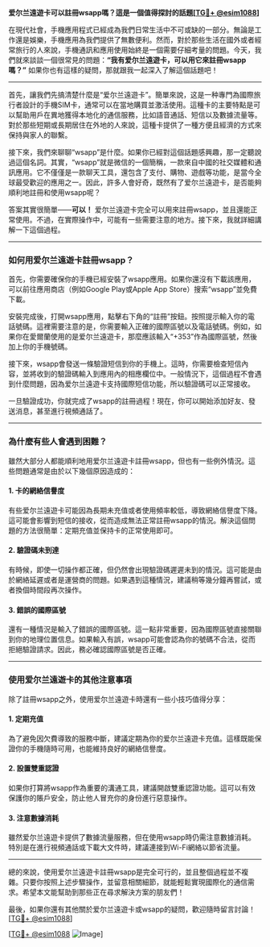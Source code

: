 **爱尔兰遠遊卡可以註冊wsapp嗎？這是一個值得探討的話題[[TG💪+ @esim1088](https://t.me/s/esim1088)]**

在現代社會，手機應用程式已經成為我們日常生活中不可或缺的一部分。無論是工作還是娛樂，手機應用為我們提供了無數便利。然而，對於那些生活在國外或者經常旅行的人來說，手機通訊和應用使用始終是一個需要仔細考量的問題。今天，我們就來談談一個很常見的問題：**“我有爱尔兰遠遊卡，可以用它來註冊wsapp嗎？”** 如果你也有這樣的疑問，那就跟我一起深入了解這個話題吧！

---

首先，讓我們先搞清楚什麼是“爱尔兰遠遊卡”。簡單來說，这是一种專門為國際旅行者設計的手機SIM卡，通常可以在當地購買並激活使用。這種卡的主要特點是可以幫助用戶在異地獲得本地化的通信服務，比如語音通話、短信以及數據流量等。對於那些短期或長期居住在外地的人來說，這種卡提供了一種方便且經濟的方式來保持與家人的聯繫。

接下來，我們來聊聊“wsapp”是什麼。如果你已經對這個話題感興趣，那一定聽說過這個名詞。其實，“wsapp”就是微信的一個簡稱，一款來自中國的社交媒體和通訊應用。它不僅僅是一款聊天工具，還包含了支付、購物、遊戲等功能，是當今全球最受歡迎的應用之一。因此，許多人會好奇，既然有了爱尔兰遠遊卡，是否能夠順利地註冊和使用wsapp呢？

答案其實很簡單——**可以！** 爱尔兰遠遊卡完全可以用來註冊wsapp，並且還能正常使用。不過，在實際操作中，可能有一些需要注意的地方。接下來，我就詳細講解一下這個過程。

---

### **如何用爱尔兰遠遊卡註冊wsapp？**

首先，你需要確保你的手機已經安裝了wsapp應用。如果你還沒有下載該應用，可以前往應用商店（例如Google Play或Apple App Store）搜索“wsapp”並免費下載。

安裝完成後，打開wsapp應用，點擊右下角的“註冊”按鈕。按照提示輸入你的電話號碼。這裡需要注意的是，你需要輸入正確的國際區號以及電話號碼。例如，如果你在愛爾蘭使用的是爱尔兰遠遊卡，那麼應該輸入“+353”作為國際區號，然後加上你的手機號碼。

接下來，wsapp會發送一條驗證短信到你的手機上。這時，你需要檢查短信內容，並將收到的驗證碼輸入到應用內的相應欄位中。一般情況下，這個過程不會遇到什麼問題，因為爱尔兰遠遊卡支持國際短信功能，所以驗證碼可以正常接收。

一旦驗證成功，你就完成了wsapp的註冊過程！現在，你可以開始添加好友、發送消息，甚至進行視頻通話了。

---

### **為什麼有些人會遇到困難？**

雖然大部分人都能順利地用爱尔兰遠遊卡註冊wsapp，但也有一些例外情況。這些問題通常是由於以下幾個原因造成的：

#### **1. 卡的網絡信譽度**
有些爱尔兰遠遊卡可能因為長期未充值或者使用頻率較低，導致網絡信譽度下降。這可能會影響到短信的接收，從而造成無法正常註冊wsapp的情況。解決這個問題的方法很簡單：定期充值並保持卡的正常使用即可。

#### **2. 驗證碼未到達**
有時候，即使一切操作都正確，但仍然會出現驗證碼遲遲未到的情況。這可能是由於網絡延遲或者是運營商的問題。如果遇到這種情況，建議稍等幾分鐘再嘗試，或者換個時間段再次操作。

#### **3. 錯誤的國際區號**
還有一種情況是輸入了錯誤的國際區號。這一點非常重要，因為國際區號直接關聯到你的地理位置信息。如果輸入有誤，wsapp可能會認為你的號碼不合法，從而拒絕驗證請求。因此，務必確認國際區號是否正確。

---

### **使用爱尔兰遠遊卡的其他注意事項**

除了註冊wsapp之外，使用爱尔兰遠遊卡時還有一些小技巧值得分享：

#### **1. 定期充值**
為了避免因欠費導致的服務中斷，建議定期為你的爱尔兰遠遊卡充值。這樣既能保證你的手機隨時可用，也能維持良好的網絡信譽度。

#### **2. 設置雙重認證**
如果你打算將wsapp作為重要的溝通工具，建議開啟雙重認證功能。這可以有效保護你的賬戶安全，防止他人冒充你的身份進行惡意操作。

#### **3. 注意數據消耗**
雖然爱尔兰遠遊卡提供了數據流量服務，但在使用wsapp時仍需注意數據消耗。特別是在進行視頻通話或下載大文件時，建議連接到Wi-Fi網絡以節省流量。

---

總的來說，使用爱尔兰遠遊卡註冊wsapp是完全可行的，並且整個過程並不複雜。只要你按照上述步驟操作，並留意相關細節，就能輕鬆實現國際化的通信需求。希望本文能幫助到那些正在尋求解決方案的朋友們！

最後，如果你還有其他關於爱尔兰遠遊卡或wsapp的疑問，歡迎隨時留言討論！[[TG💪+ @esim1088](https://t.me/s/esim1088)] 

[[TG💪+ @esim1088](https://t.me/s/esim1088) ![Image](https://i.postimg.cc/4NQfJmqS/Snipaste-2025-05-13-00-14-12.png)]